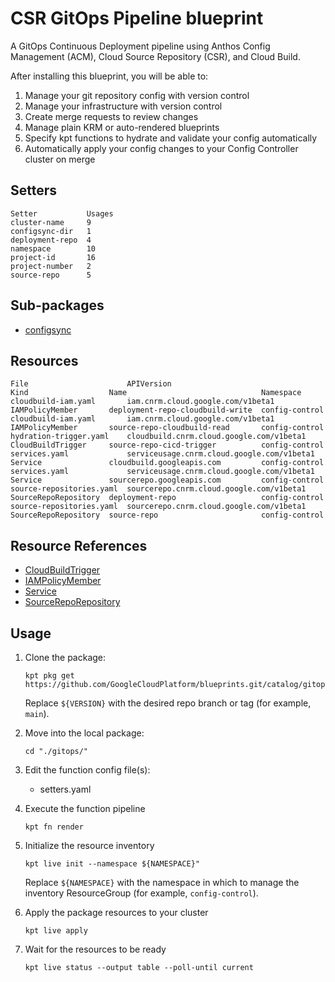 # CSR GitOps Pipeline blueprint

A GitOps Continuous Deployment pipeline using Anthos Config Management (ACM),
Cloud Source Repository (CSR), and Cloud Build.

After installing this blueprint, you will be able to:

1.  Manage your git repository config with version control
2.  Manage your infrastructure with version control
3.  Create merge requests to review changes
4.  Manage plain KRM or auto-rendered blueprints
5.  Specify kpt functions to hydrate and validate your config automatically
6.  Automatically apply your config changes to your Config Controller
    cluster on merge

## Setters

```
Setter           Usages
cluster-name     9
configsync-dir   1
deployment-repo  4
namespace        10
project-id       16
project-number   2
source-repo      5
```

## Sub-packages

- [configsync](/catalog/gitops/configsync)

## Resources

```
File                      APIVersion                                  Kind                  Name                              Namespace
cloudbuild-iam.yaml       iam.cnrm.cloud.google.com/v1beta1           IAMPolicyMember       deployment-repo-cloudbuild-write  config-control
cloudbuild-iam.yaml       iam.cnrm.cloud.google.com/v1beta1           IAMPolicyMember       source-repo-cloudbuild-read       config-control
hydration-trigger.yaml    cloudbuild.cnrm.cloud.google.com/v1beta1    CloudBuildTrigger     source-repo-cicd-trigger          config-control
services.yaml             serviceusage.cnrm.cloud.google.com/v1beta1  Service               cloudbuild.googleapis.com         config-control
services.yaml             serviceusage.cnrm.cloud.google.com/v1beta1  Service               sourcerepo.googleapis.com         config-control
source-repositories.yaml  sourcerepo.cnrm.cloud.google.com/v1beta1    SourceRepoRepository  deployment-repo                   config-control
source-repositories.yaml  sourcerepo.cnrm.cloud.google.com/v1beta1    SourceRepoRepository  source-repo                       config-control
```

## Resource References

- [CloudBuildTrigger](https://cloud.google.com/config-connector/docs/reference/resource-docs/cloudbuild/cloudbuildtrigger)
- [IAMPolicyMember](https://cloud.google.com/config-connector/docs/reference/resource-docs/iam/iampolicymember)
- [Service](https://cloud.google.com/config-connector/docs/reference/resource-docs/serviceusage/service)
- [SourceRepoRepository](https://cloud.google.com/config-connector/docs/reference/resource-docs/sourcerepo/sourcereporepository)

## Usage

1.  Clone the package:
    ```
    kpt pkg get https://github.com/GoogleCloudPlatform/blueprints.git/catalog/gitops@${VERSION}
    ```
    Replace `${VERSION}` with the desired repo branch or tag
    (for example, `main`).

1.  Move into the local package:
    ```
    cd "./gitops/"
    ```

1.  Edit the function config file(s):
    - setters.yaml

1.  Execute the function pipeline
    ```
    kpt fn render
    ```

1.  Initialize the resource inventory
    ```
    kpt live init --namespace ${NAMESPACE}"
    ```
    Replace `${NAMESPACE}` with the namespace in which to manage
    the inventory ResourceGroup (for example, `config-control`).

1.  Apply the package resources to your cluster
    ```
    kpt live apply
    ```

1.  Wait for the resources to be ready
    ```
    kpt live status --output table --poll-until current
    ```

